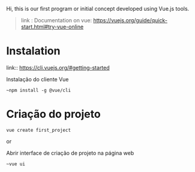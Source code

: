 Hi, this is our first program or initial concept developed using Vue.js tools.

>link : Documentation on vue: 
https://vuejs.org/guide/quick-start.html#try-vue-online


# Instalation

link:: https://cli.vuejs.org/#getting-started

 Instalação do cliente Vue
```
~npm install -g @vue/cli
```

# Criação do projeto
```
vue create first_project
```
or 

Abrir interface de criação de projeto na página web
```
~vue ui 
```

